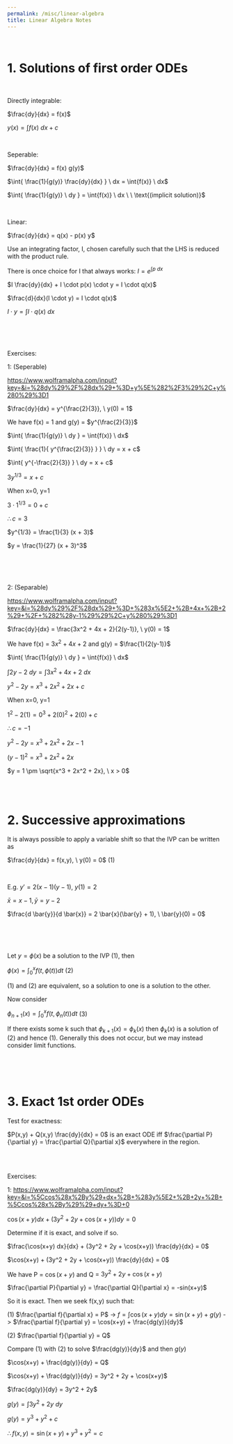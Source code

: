 ```yaml
---
permalink: /misc/linear-algebra
title: Linear Algebra Notes
---
```



<br>


# 1. Solutions of first order ODEs

<br>

Directly integrable:

$\frac{dy}{dx} = f(x)$

$y(x) = \int{f(x)} \ dx + c$

<br>


Seperable:

$\frac{dy}{dx} = f(x) g(y)$

$\int{ \frac{1}{g(y)} \frac{dy}{dx} } \ dx = \int{f(x)} \ dx$

$\int{ \frac{1}{g(y)} \ dy } = \int{f(x)} \ dx \ \ \text{(implicit solution)}$

<br>


Linear:

$\frac{dy}{dx} = q(x) - p(x) y$

Use an integrating factor, I, chosen carefully such that the LHS is reduced with the product rule.

There is once choice for I that always works:  $I = e^{\int{p} \ dx}$

$I \frac{dy}{dx} + I \cdot p(x) \cdot y = I \cdot q(x)$

$\frac{d}{dx}(I \cdot y) = I \cdot q(x)$

$I \cdot y = \int{I \cdot q(x)} \ dx$



<br> <br> <br>

Exercises:

1: (Seperable)

<https://www.wolframalpha.com/input?key=&i=%28dy%29%2F%28dx%29+%3D+y%5E%282%2F3%29%2C+y%280%29%3D1>

$\frac{dy}{dx} = y^{\frac{2}{3}}, \ y(0) = 1$

We have f(x) = 1 and g(y) = $y^{\frac{2}{3}}$

$\int{ \frac{1}{g(y)} \ dy } = \int{f(x)} \ dx$

$\int{  \frac{1}{ y^{\frac{2}{3}} }  } \ dy = x + c$

$\int{  y^{-\frac{2}{3}}   } \ dy = x + c$

$3 y^{1/3}= x + c$

When x=0, y=1

$3 \cdot 1^{1/3}= 0 + c$

$\therefore c=3$

$y^{1/3} = \frac{1}{3} (x + 3)$

$y = \frac{1}{27} (x + 3)^3$


<br> <br> <br>


2: (Separable)

<https://www.wolframalpha.com/input?key=&i=%28dy%29%2F%28dx%29+%3D+%283x%5E2+%2B+4x+%2B+2%29+%2F+%282%28y-1%29%29%2C+y%280%29%3D1>

$\frac{dy}{dx} = \frac{3x^2 + 4x + 2}{2(y-1)}, \ y(0) = 1$

We have f(x) = $3x^2 + 4x + 2$ and g(y) = $\frac{1}{2(y-1)}$

$\int{ \frac{1}{g(y)} \ dy } = \int{f(x)} \ dx$

$\int{ 2y-2 \ dy } = \int{3x^2 + 4x + 2} \ dx$

$y^2 - 2y = x^3 + 2x^2 + 2x + c$

When x=0, y=1

$1^2 - 2(1) = 0^3 + 2(0)^2 + 2(0) + c$

$\therefore c = -1$

$y^2 - 2y = x^3 + 2x^2 + 2x -1$

$(y-1)^2 = x^3 + 2x^2 + 2x$

$y = 1 \pm \sqrt{x^3 + 2x^2 + 2x}, \ x > 0$

<br>
<br>

# 2. Successive approximations


It is always possible to apply a variable shift so that the IVP can be written as

$\frac{dy}{dx} = f(x,y), \ y(0) = 0$  (1)

<br>

E.g. $y' = 2(x-1)(y-1), \ y(1) = 2$

$\bar{x} = x-1, \bar{y} = y-2$

$\frac{d \bar{y}}{d \bar{x}} = 2 \bar{x}(\bar{y} + 1), \ \bar{y}(0) = 0$

<br>
<br>
<br>

Let $y = \phi (x)$ be a solution to the IVP (1), then 

$\phi(x) = \int_0^x{f(t, \phi (t))} dt$  (2)

(1) and (2) are equivalent, so a solution to one is a solution to the other.

Now consider

$\phi_{n+1}(x) = \int_0^x{f(t, \phi_n (t))} dt$  (3)

If there exists some k such that $\phi_{k+1}(x) = \phi_{k}(x)$ then $\phi_{k}(x)$ is a solution of (2) and hence (1).
Generally this does not occur, but we may instead consider limit functions.

<br>
<br>
<br>

# 3. Exact 1st order ODEs


Test for exactness:

$P(x,y) + Q(x,y) \frac{dy}{dx} = 0$  is an exact ODE iff $\frac{\partial P}{\partial y} = \frac{\partial Q}{\partial x}$ everywhere in the region.

<br>
<br>

Exercises:

1:
<https://www.wolframalpha.com/input?key=&i=%5Ccos%28x%2By%29+dx+%2B+%283y%5E2+%2B+2y+%2B+%5Ccos%28x%2By%29%29+dy+%3D+0>

$\cos(x+y) dx + (3y^2 + 2y + \cos(x+y)) dy = 0$

Determine if it is exact, and solve if so.

$\frac{\cos(x+y) dx}{dx} + (3y^2 + 2y + \cos(x+y)) \frac{dy}{dx} = 0$

$\cos(x+y) + (3y^2 + 2y + \cos(x+y)) \frac{dy}{dx} = 0$

We have P = $\cos(x+y)$ and Q = $3y^2 + 2y + \cos(x+y)$

$\frac{\partial P}{\partial y} = \frac{\partial Q}{\partial x} = -sin(x+y)$

So it is exact. Then we seek f(x,y) such that:

(1) $\frac{\partial f}{\partial x} = P$    ->   $f = \int{\cos(x+y)} dy = \sin(x+y) + g(y)$ -> $\frac{\partial f}{\partial y} = \cos(x+y) + \frac{dg(y)}{dy}$

(2) $\frac{\partial f}{\partial y} = Q$

Compare (1) with (2) to solve $\frac{dg(y)}{dy}$ and then $g(y)$

$\cos(x+y) + \frac{dg(y)}{dy} = Q$

$\cos(x+y) + \frac{dg(y)}{dy} = 3y^2 + 2y + \cos(x+y)$

$\frac{dg(y)}{dy} = 3y^2 + 2y$

$g(y) = \int{3y^2 + 2y} \ dy$

$g(y) = y^3 + y^2 + c$

$\therefore f(x,y) = \sin(x+y) + y^3 + y^2 = c$
